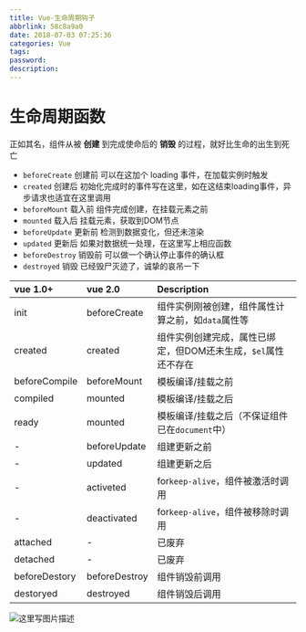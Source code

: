 ```yaml
---
title: Vue-生命周期钩子
abbrlink: 58c8a9a0
date: 2018-07-03 07:25:36
categories: Vue
tags:
password:
description:
---
```


# 生命周期函数
正如其名，组件从被 **创建** 到完成使命后的 **销毁** 的过程，就好比生命的出生到死亡

- `beforeCreate` 创建前
可以在这加个 loading 事件，在加载实例时触发
- `created` 创建后
初始化完成时的事件写在这里，如在这结束loading事件，异步请求也适宜在这里调用
- `beforeMount` 载入前
组件完成创建，在挂载元素之前
- `mounted` 载入后
挂载元素，获取到DOM节点
- `beforeUpdate` 更新前
检测到数据变化，但还未渲染
- `updated` 更新后
如果对数据统一处理，在这里写上相应函数
- `beforeDestroy` 销毁前
可以做一个确认停止事件的确认框
- `destroyed` 销毁
已经毁尸灭迹了，诚挚的哀吊一下

| vue 1.0+ | vue 2.0 | Description |
| :- | :- | :- |
| init | beforeCreate | 组件实例刚被创建，组件属性计算之前，如`data`属性等 |
| created | created | 组件实例创建完成，属性已绑定，但DOM还未生成，`$el`属性还不存在 |
| beforeCompile | beforeMount | 模板编译/挂载之前 |
| compiled | mounted | 模板编译/挂载之后 |
| ready | mounted | 模板编译/挂载之后（不保证组件已在`document`中） |
| - | beforeUpdate | 组建更新之前 |
| - | updated | 组建更新之后 |
| - | activeted | for`keep-alive`，组件被激活时调用 |
| - | deactivated | for`keep-alive`，组件被移除时调用 |
| attached | - | 已废弃 |
| detached | - | 已废弃 |
| beforeDestory | beforeDestroy | 组件销毁前调用 |
| destoryed | destroyed | 组件销毁后调用 |

![这里写图片描述](https://wildye.cn/static/images/blog/58c8a9a0/01.jpg)